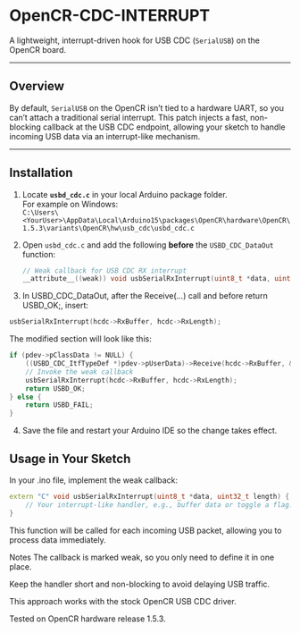 # OpenCR-CDC-INTERRUPT

A lightweight, interrupt-driven hook for USB CDC (`SerialUSB`) on the OpenCR board.

---

## Overview

By default, `SerialUSB` on the OpenCR isn’t tied to a hardware UART, so you can’t attach a traditional serial interrupt. This patch injects a fast, non-blocking callback at the USB CDC endpoint, allowing your sketch to handle incoming USB data via an interrupt-like mechanism.

---

## Installation

1. Locate **`usbd_cdc.c`** in your local Arduino package folder.  
   For example on Windows:  
   `C:\Users\<YourUser>\AppData\Local\Arduino15\packages\OpenCR\hardware\OpenCR\1.5.3\variants\OpenCR\hw\usb_cdc\usbd_cdc.c`

2. Open `usbd_cdc.c` and add the following **before** the `USBD_CDC_DataOut` function:  
   ```c
   // Weak callback for USB CDC RX interrupt
   __attribute__((weak)) void usbSerialRxInterrupt(uint8_t *data, uint32_t length) {}
3. In USBD_CDC_DataOut, after the Receive(...) call and before return USBD_OK;, insert:

```c
usbSerialRxInterrupt(hcdc->RxBuffer, hcdc->RxLength);
```
The modified section will look like this:
```c
if (pdev->pClassData != NULL) {
    ((USBD_CDC_ItfTypeDef *)pdev->pUserData)->Receive(hcdc->RxBuffer, &hcdc->RxLength);
    // Invoke the weak callback
    usbSerialRxInterrupt(hcdc->RxBuffer, hcdc->RxLength);
    return USBD_OK;
} else {
    return USBD_FAIL;
}
```

4. Save the file and restart your Arduino IDE so the change takes effect.

## Usage in Your Sketch
In your .ino file, implement the weak callback:

```cpp
extern "C" void usbSerialRxInterrupt(uint8_t *data, uint32_t length) {
    // Your interrupt-like handler, e.g., buffer data or toggle a flag.
}
```
This function will be called for each incoming USB packet, allowing you to process data immediately.

Notes
The callback is marked weak, so you only need to define it in one place.

Keep the handler short and non-blocking to avoid delaying USB traffic.

This approach works with the stock OpenCR USB CDC driver.

Tested on OpenCR hardware release 1.5.3.
